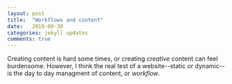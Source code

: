 ```yaml
---
layout: post
title:  "Workflows and content"
date:   2019-09-30
categories: jekyll updates
comments: true
---
```


Creating content is hard some times, or creating _creative_ content can feel burdensome. However, I think the real test of a website--static or dynamic--is the day to day managment of content, or _workflow_. 